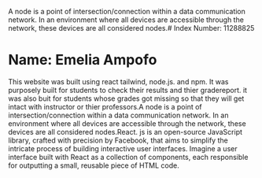 A node is a point of intersection/connection within a data communication network. In an environment where all devices are accessible through the network, these devices are all considered nodes.# Index Number: 11288825

# Name: Emelia Ampofo

This website was built using react tailwind, node.js. and npm. It was purposely built for students to check their results 
and thier gradereport. it was also buit for students whose grades got missing so that they will get intact with instructor or thier 
professors.A node is a point of intersection/connection within a data communication network. In an environment where all devices are accessible through the network, these devices are all considered nodes.React. js is an open-source JavaScript library, crafted with precision by Facebook, that aims to simplify the intricate process of building interactive user interfaces. Imagine a user interface built with React as a collection of components, each responsible for outputting a small, reusable piece of HTML code.
